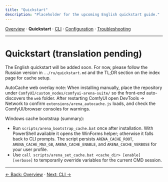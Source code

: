 ```yaml
---
title: "Quickstart"
description: "Placeholder for the upcoming English quickstart guide."
---
```


[Overview](index.md) · **Quickstart** · [CLI](cli.md) · [Configuration](config.md) · [Troubleshooting](troubleshooting.md)

---

# Quickstart (translation pending)

The English quickstart will be added soon. For now, please follow the Russian version in `../ru/quickstart.md` and the TL;DR section on the index page for cache setup.

AutoCache web overlay note: When installing manually, place the repository under `ComfyUI/custom_nodes/comfyui-arena-suite/` so the front-end auto-discovers the `web` folder. After restarting ComfyUI open DevTools → Network to confirm `extensions/arena_autocache.js` loads, and check the ComfyUI/browser consoles for warnings.

Windows cache bootstrap (summary):
- Run `scripts/arena_bootstrap_cache.bat` once after installation. With PowerShell available it opens the WinForms helper; otherwise it falls back to CLI prompts. The script persists `ARENA_CACHE_ROOT`, `ARENA_CACHE_MAX_GB`, `ARENA_CACHE_ENABLE`, and `ARENA_CACHE_VERBOSE` for your user profile.
- Use `call scripts/arena_set_cache.bat <cache_dir> [enable] [verbose]` to temporarily override variables for the current CMD session.

---

[← Back: Overview](index.md) · [Next: CLI →](cli.md)

